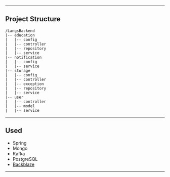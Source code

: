 ___
## Project Structure
```
/LangsBackend
|-- education
|   |-- config
|   |-- controller
|   |-- repository
|   |-- service
|-- notification
|   |-- config
|   |-- service
|-- storage
|   |-- config
|   |-- controller
|   |-- exception
|   |-- repository
|   |-- service
|-- user
|   |-- controller
|   |-- model
|   |-- service
```
___
## Used
- Spring
- Mongo
- Kafka
- PostgreSQL
- [Backblaze](https://www.backblaze.com)
___